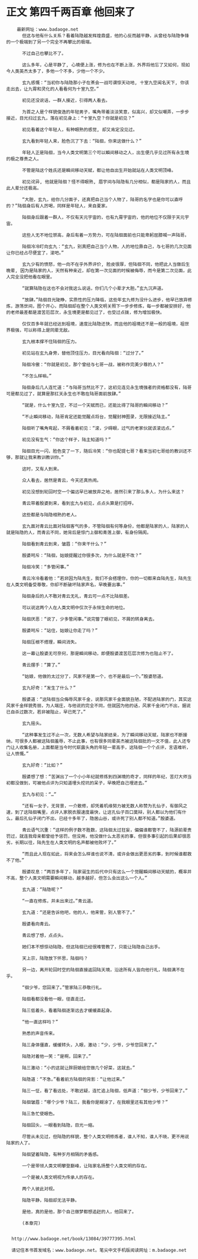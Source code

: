 # 正文 第四千两百章 他回来了
        最新网址：www.badaoge.net
          但这与他有什么关系？看着陆隐越发辉煌鼎盛，他的心反而越平静，从曾经与陆隐争锋的一个极端到了另一个完全不再攀比的极端。
      
          不过自己也攀比不了。
      
          这么多年，心是平静了, 心境便上涨，修为也在不断上涨，外界将他忘了又如何，现如今人类英杰太多了，多他一个不多，少他一个不少。
      
          玄九感慨：“当初你与陆隐那小子在茶会一战可谓惊天动地, 十室九空闻名天下, 你该走出去，让九霄和灵化的人看看何为十室九空。”
      
          初见还没说话，一群人接近，引得两人看去。
      
          为首之人是个样貌俊逸的年轻男子，嘴角带着淡淡笑意，似高兴，却又似嘲弄，一步步接近，目光扫过玄九，落在初见身上：“十室九空？你就是初见？”
      
          初见看着这个年轻人，有种眼熟的感觉, 却又肯定没见过。
      
          玄九看到年轻人来，脸色沉了下去：“陆徊，你来这做什么？”
      
          年轻人正是陆徊，当今人类文明第三个可以瞬间移动之人，出生便几乎见过所有永生境的极之尊贵之人。
      
          不管是陆这个姓氏还是瞬间移动天赋，都让他自出生开始就站在人类文明顶峰。
      
          初见诧异, 他就是陆徊？怪不得眼熟, 眉宇间与陆隐有几分相似，都是陆家的人，而且此人辈分还极高。
      
          “大胆，玄九，给你几分面子，还真把自己当个人物了，陆哥的名字也是你可以直呼的？”陆徊身后有人厉喝，同样是年轻人，来自夏家。
      
          陆徊身后跟着一群人，不仅有天元宇宙的，也有九霄宇宙的，他的地位不仅限于天元宇宙。
      
          这些人无不地位崇高，身后有着一方势力，可在陆徊面前也只能卑躬屈膝喊一声陆哥。
      
          陆徊冷冷盯向玄九：“玄九，别真把自己当个人物，人的地位靠自己，与七哥的几次见面让你已经占尽便宜了，滚吧。”
      
          玄九少有的愤怒，他一向不在乎外界评价, 脸皮很厚，但陆徊不同，他把此人当做后生晚辈, 因为是陆家的人，天然有种亲近，却在第一次见面的时候被侮辱，而今是第二次见面，此人完全没把他看在眼里。
      
          “就算陆隐在这也不会对我这么说话，你们几个小辈才大胆。”玄九沉声道。
      
          “放肆。”陆徊目光陡睁，实质性的压力降临，这些年玄九修为没什么进步，他早已放弃修炼，游荡世间，图个开心，而陆徊却在整个人类文明关照下一步步修炼，每一步都被安排好，他的老师最差都是渡苦厄层次，永生境更是都见过了，也受过点拨，修为增加极快。
      
          仅仅百多年就已经达到祖境，速度比陆隐还快，而且他的祖境还不是一般的祖境，祖世界极强，可以称得上是同辈无敌。
      
          玄九根本撑不住陆徊的压力。
      
          初见站在玄九身旁，替他顶住压力，目光看向陆徊：“过分了。”
      
          陆徊冷傲：“你就是初见，那个曾经与七哥一战，被称作完美少尊的人？”
      
          “不怎么样嘛。”
      
          陆徊身后几人连忙道：“与陆哥当然比不了，这初见连见永生境强者的资格都没有，陆哥可是都见过了，就算是那扛天永生也不敢在陆哥面前放肆。”
      
          “就是，什么十室九空，不过一个天赋而已，还能比得了陆哥的瞬间移动？”
      
          “不止瞬间移动，陆哥肯定还能觉醒点将台，觉醒封神图录，无限接近陆主。”
      
          陆徊听了嘴角弯起，不屑看着初见：“滚，少碍眼，过气的老家伙就该滚远点。”
      
          初见没有生气：“你这个样子，陆主知道吗？”
      
          陆徊目光一闪，脸色变了一下，随后冷笑：“你也配提七哥？看来当初七哥给的教训还不够，那就让我来教训教训你。”
      
          这时，又有人到来。
      
          众人看去，居然是青云，今天还真热闹。
      
          初见没想到轮回时空一个偏远早已被放弃之地，居然引来了那么多人，为什么来这？
      
          青云带着殷婆到来，看到玄九与初见，点点头算是打招呼。
      
          这些都是与陆隐相熟的老人。
      
          玄九面对青云比面对陆徊客气的多，不管陆徊有何等身份，他都是陆家的人，陆家的人就是陆隐的人，而青云不同，她背后是惊门上御和青莲上御，有身份隔阂。
      
          陆徊看到青云到来，皱眉：“你来干什么？”
      
          殷婆呵斥：“陆徊，姑娘提醒过你很多次，为什么就是不改？”
      
          陆徊冷笑：“多管闲事。”
      
          青云冷冷看着他：“若非因为陆先生，我们不会搭理你，你的一切都来自陆先生，陆先生在人类文明备受尊敬，你却不断破坏陆家声名，早晚要出事。”
      
          陆徊身后的人不敢对青云无礼，青云可一点不比陆徊差。
      
          可以说这两个人在人类文明中仅次于永恒生命的地位。
      
          陆徊厌恶：“说了，少多管闲事。”说完瞥了眼初见，不屑的转身离去。
      
          殷婆呵斥：“站住，姑娘让你走了吗？”
      
          陆徊压根不搭理，瞬间消失。
      
          这一幕让殷婆无可奈何，那是瞬间移动，即便殷婆渡苦厄层次修为也阻止不了。
      
          青云摆手：“算了。”
      
          “姑娘，他做的太过分了，风家不是第一个，也不是最后一个。”殷婆怒道。
      
          玄九好奇：“发生了什么？”
      
          殷婆道：“这陆徊当众侮辱风家千金，说那风家千金面貌丑陋，不配进陆家的门，其实这风家千金样貌秀丽，为人端庄，与他说的完全不同，但就因为他的话，风家千金闭门不出，据说已自杀过数次，若非被阻止，早已死了。”
      
          玄九摇头。
      
          “这种事发生过不止一次，无数人希望与陆家结亲，为了瞬间移动天赋，陆家也不断接纳，可很多人都被这陆徊羞辱，不止此事，也有很多同辈英杰被这陆徊批的一文不值，此人还专门让人收集名册，上面都是当今时代崭露头角的年轻一辈高手，这陆徊一个个点评，言语难听，让人愤慨。”
      
          玄九好奇：“比如？”
      
          殷婆想了想：“苦渊出了一个小小年纪就修炼到四渊境的奇才，同样的年纪，苦灯大师当初都没做到，可被他点评为只知道埋头挖坑的呆子，早晚把自己埋进去。”
      
          玄九与初见：“…”
      
          “还有一女子，无背景，一介散修，却凭着机缘努力被无数人称赞为孔仙子，有御风之速，到了这陆徊嘴里，点评人家脱衣服速度最快，让这孔仙子百口莫辩，别人都以为他们有什么，最后孔仙子闭门不出，已经十多年了，隐居山谷，或许死了别人都不知道。”殷婆道。
      
          青云语气沉重：“这样的例子数不胜数，这陆徊太过狂妄，偏偏谁都管不了，陆源前辈责罚过，就连我母亲都曾给予惩罚，但没用，他没做什么太恶劣的事，但很多事引起的后果却很恶劣，长期以往，陆先生在人类文明的名声都被他败坏了。”
      
          “而且此人现在如此，将来会怎么样谁也说不清，或许会做出更恶劣的事，到时候谁都救不了他。”
      
          殷婆叹息：“两百多年了，陆家诞生的后代中只有这么一个觉醒瞬间移动天赋的，概率并不高，整个人类文明需要瞬间移动，越多越好，但怎么会出这么一个人。”
      
          玄九道：“陆隐呢？”
      
          “一直在修炼，并未出来过。”青云道。
      
          玄九道：“还是告诉他吧，他的人，他来管，别人管不了。”
      
          殷婆看向青云。
      
          青云想了想，点点头。
      
          她们本不想惊动陆隐，但这陆徊已经很难管教了，只能让陆隐自己出手。
      
          天上宗，陆隐放下怀思，陆徊吗？
      
          另一边，离开轮回时空的陆徊直接返回陆天境，沿途所有人皆向他行礼，陆徊满不在乎。
      
          “徊少爷，您回来了。”管家陆三恭敬行礼。
      
          陆徊看都没看他一眼，径直走过。
      
          陆三低着头，看着陆徊逐渐远去才缓缓直起身。
      
          “他一直这样吗？”
      
          熟悉的声音传来。
      
          陆三身体僵直，缓缓转头，入眼，激动：“少，少爷，少爷您回来了。”
      
          陆隐对着他一笑：“是啊，回来了。”
      
          陆三激动：“小的这就让胖厨娘给您做几个好菜，这就去。”
      
          陆隐道：“不急。”看着前方陆徊的背影：“让他过来。”
      
          陆三一怔，看了看远处，不敢迟疑，连忙追上陆徊，低声道：“徊少爷，少爷回来了。”
      
          陆徊皱眉：“哪个少爷？陆三，我看你是糊涂了，在我眼里还有其他少爷？”
      
          陆三急忙使眼色。
      
          陆徊回头，一眼看到陆隐，目光一缩。
      
          尽管从未见过，但陆隐的样貌，整个人类文明修炼者，谁人不知，谁人不晓，更不用说陆家的人了。
      
          陆徊望着陆隐，有种岁月相隔的矛盾感。
      
          一个是带领人类文明攀登巅峰，让陆家名扬整个人类文明的存在。
      
          一个是被人类文明视为传承人的存在。
      
          两个人彼此对视。
      
          陆隐平静，陆徊却无法平静。
      
          是他，真的是他，那个自己做梦都想追赶的人，他回来了。
      
          (本章完)
      
      
      http://www.badaoge.net/book/13084/39777395.html
      
      请记住本书首发域名：www.badaoge.net。笔尖中文手机版阅读网址：m.badaoge.net